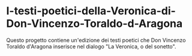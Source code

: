 # I-testi-poetici-della-Veronica-di-Don-Vincenzo-Toraldo-d-Aragona
Questo progetto contiene un'edizione dei testi poetici che Don Vincenzo Toraldo d'Aragona inserisce nel dialogo "La Veronica, o del sonetto".
